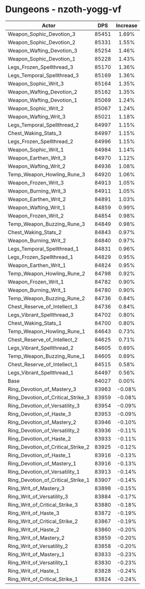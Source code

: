 # Dungeons - nzoth-yogg-vf
| Actor | DPS | Increase |
|---|:---:|:---:|
|Weapon_Sophic_Devotion_3|85451|1.69%|
|Weapon_Sophic_Devotion_2|85331|1.55%|
|Weapon_Wafting_Devotion_3|85254|1.46%|
|Weapon_Sophic_Devotion_1|85228|1.43%|
|Legs_Frozen_Spellthread_3|85170|1.36%|
|Legs_Temporal_Spellthread_3|85169|1.36%|
|Weapon_Sophic_Writ_3|85164|1.35%|
|Weapon_Wafting_Devotion_2|85162|1.35%|
|Weapon_Wafting_Devotion_1|85069|1.24%|
|Weapon_Sophic_Writ_2|85067|1.24%|
|Weapon_Wafting_Writ_3|85021|1.18%|
|Legs_Temporal_Spellthread_2|84997|1.15%|
|Chest_Waking_Stats_3|84997|1.15%|
|Legs_Frozen_Spellthread_2|84996|1.15%|
|Weapon_Sophic_Writ_1|84984|1.14%|
|Weapon_Earthen_Writ_3|84970|1.12%|
|Weapon_Wafting_Writ_2|84936|1.08%|
|Temp_Weapon_Howling_Rune_3|84920|1.06%|
|Weapon_Frozen_Writ_3|84913|1.05%|
|Weapon_Burning_Writ_3|84911|1.05%|
|Weapon_Earthen_Writ_2|84891|1.03%|
|Weapon_Wafting_Writ_1|84859|0.99%|
|Weapon_Frozen_Writ_2|84854|0.98%|
|Temp_Weapon_Buzzing_Rune_3|84849|0.98%|
|Chest_Waking_Stats_2|84843|0.97%|
|Weapon_Burning_Writ_2|84840|0.97%|
|Legs_Temporal_Spellthread_1|84831|0.96%|
|Legs_Frozen_Spellthread_1|84829|0.95%|
|Weapon_Earthen_Writ_1|84824|0.95%|
|Temp_Weapon_Howling_Rune_2|84798|0.92%|
|Weapon_Frozen_Writ_1|84782|0.90%|
|Weapon_Burning_Writ_1|84780|0.90%|
|Temp_Weapon_Buzzing_Rune_2|84736|0.84%|
|Chest_Reserve_of_Intellect_3|84736|0.84%|
|Legs_Vibrant_Spellthread_3|84702|0.80%|
|Chest_Waking_Stats_1|84700|0.80%|
|Temp_Weapon_Howling_Rune_1|84643|0.73%|
|Chest_Reserve_of_Intellect_2|84625|0.71%|
|Legs_Vibrant_Spellthread_2|84605|0.69%|
|Temp_Weapon_Buzzing_Rune_1|84605|0.69%|
|Chest_Reserve_of_Intellect_1|84515|0.58%|
|Legs_Vibrant_Spellthread_1|84497|0.56%|
|Base|84027|0.00%|
|Ring_Devotion_of_Mastery_3|83963|-0.08%|
|Ring_Devotion_of_Critical_Strike_3|83959|-0.08%|
|Ring_Devotion_of_Versatility_3|83954|-0.09%|
|Ring_Devotion_of_Haste_3|83953|-0.09%|
|Ring_Devotion_of_Mastery_2|83946|-0.10%|
|Ring_Devotion_of_Versatility_2|83936|-0.11%|
|Ring_Devotion_of_Haste_2|83933|-0.11%|
|Ring_Devotion_of_Critical_Strike_2|83925|-0.12%|
|Ring_Devotion_of_Haste_1|83916|-0.13%|
|Ring_Devotion_of_Mastery_1|83916|-0.13%|
|Ring_Devotion_of_Versatility_1|83913|-0.14%|
|Ring_Devotion_of_Critical_Strike_1|83907|-0.14%|
|Ring_Writ_of_Mastery_3|83898|-0.15%|
|Ring_Writ_of_Versatility_3|83884|-0.17%|
|Ring_Writ_of_Critical_Strike_3|83880|-0.18%|
|Ring_Writ_of_Haste_3|83872|-0.19%|
|Ring_Writ_of_Critical_Strike_2|83867|-0.19%|
|Ring_Writ_of_Haste_2|83860|-0.20%|
|Ring_Writ_of_Mastery_2|83859|-0.20%|
|Ring_Writ_of_Versatility_2|83858|-0.20%|
|Ring_Writ_of_Mastery_1|83833|-0.23%|
|Ring_Writ_of_Versatility_1|83830|-0.23%|
|Ring_Writ_of_Haste_1|83828|-0.24%|
|Ring_Writ_of_Critical_Strike_1|83824|-0.24%|
